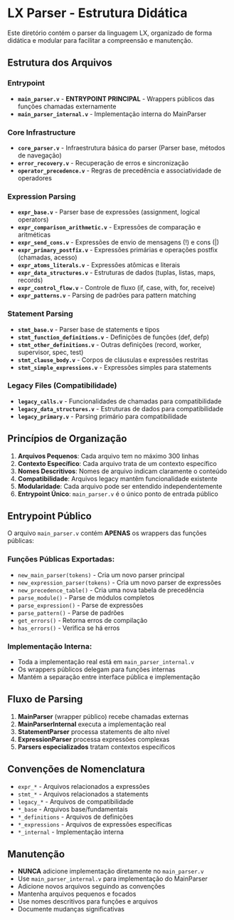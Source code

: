 # LX Parser - Estrutura Didática

Este diretório contém o parser da linguagem LX, organizado de forma didática e modular para facilitar a compreensão e manutenção.

## Estrutura dos Arquivos

### Entrypoint
- **`main_parser.v`** - **ENTRYPOINT PRINCIPAL** - Wrappers públicos das funções chamadas externamente
- **`main_parser_internal.v`** - Implementação interna do MainParser

### Core Infrastructure
- **`core_parser.v`** - Infraestrutura básica do parser (Parser base, métodos de navegação)
- **`error_recovery.v`** - Recuperação de erros e sincronização
- **`operator_precedence.v`** - Regras de precedência e associatividade de operadores

### Expression Parsing
- **`expr_base.v`** - Parser base de expressões (assignment, logical operators)
- **`expr_comparison_arithmetic.v`** - Expressões de comparação e aritméticas
- **`expr_send_cons.v`** - Expressões de envio de mensagens (!) e cons (|)
- **`expr_primary_postfix.v`** - Expressões primárias e operações postfix (chamadas, acesso)
- **`expr_atoms_literals.v`** - Expressões atômicas e literais
- **`expr_data_structures.v`** - Estruturas de dados (tuplas, listas, maps, records)
- **`expr_control_flow.v`** - Controle de fluxo (if, case, with, for, receive)
- **`expr_patterns.v`** - Parsing de padrões para pattern matching

### Statement Parsing
- **`stmt_base.v`** - Parser base de statements e tipos
- **`stmt_function_definitions.v`** - Definições de funções (def, defp)
- **`stmt_other_definitions.v`** - Outras definições (record, worker, supervisor, spec, test)
- **`stmt_clause_body.v`** - Corpos de cláusulas e expressões restritas
- **`stmt_simple_expressions.v`** - Expressões simples para statements

### Legacy Files (Compatibilidade)
- **`legacy_calls.v`** - Funcionalidades de chamadas para compatibilidade
- **`legacy_data_structures.v`** - Estruturas de dados para compatibilidade
- **`legacy_primary.v`** - Parsing primário para compatibilidade

## Princípios de Organização

1. **Arquivos Pequenos**: Cada arquivo tem no máximo 300 linhas
2. **Contexto Específico**: Cada arquivo trata de um contexto específico
3. **Nomes Descritivos**: Nomes de arquivo indicam claramente o conteúdo
4. **Compatibilidade**: Arquivos legacy mantêm funcionalidade existente
5. **Modularidade**: Cada arquivo pode ser entendido independentemente
6. **Entrypoint Único**: `main_parser.v` é o único ponto de entrada público

## Entrypoint Público

O arquivo `main_parser.v` contém **APENAS** os wrappers das funções públicas:

### Funções Públicas Exportadas:
- `new_main_parser(tokens)` - Cria um novo parser principal
- `new_expression_parser(tokens)` - Cria um novo parser de expressões
- `new_precedence_table()` - Cria uma nova tabela de precedência
- `parse_module()` - Parse de módulos completos
- `parse_expression()` - Parse de expressões
- `parse_pattern()` - Parse de padrões
- `get_errors()` - Retorna erros de compilação
- `has_errors()` - Verifica se há erros

### Implementação Interna:
- Toda a implementação real está em `main_parser_internal.v`
- Os wrappers públicos delegam para funções internas
- Mantém a separação entre interface pública e implementação

## Fluxo de Parsing

1. **MainParser** (wrapper público) recebe chamadas externas
2. **MainParserInternal** executa a implementação real
3. **StatementParser** processa statements de alto nível
4. **ExpressionParser** processa expressões complexas
5. **Parsers especializados** tratam contextos específicos

## Convenções de Nomenclatura

- `expr_*` - Arquivos relacionados a expressões
- `stmt_*` - Arquivos relacionados a statements
- `legacy_*` - Arquivos de compatibilidade
- `*_base` - Arquivos base/fundamentais
- `*_definitions` - Arquivos de definições
- `*_expressions` - Arquivos de expressões específicas
- `*_internal` - Implementação interna

## Manutenção

- **NUNCA** adicione implementação diretamente no `main_parser.v`
- Use `main_parser_internal.v` para implementação do MainParser
- Adicione novos arquivos seguindo as convenções
- Mantenha arquivos pequenos e focados
- Use nomes descritivos para funções e arquivos
- Documente mudanças significativas
